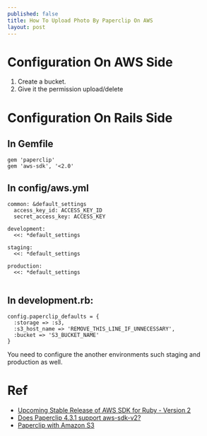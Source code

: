 ```yaml
---
published: false
title: How To Upload Photo By Paperclip On AWS
layout: post
---
```

# Configuration On AWS Side

1. Create a bucket.
2. Give it the permission upload/delete


# Configuration On Rails Side

## In Gemfile

```
gem 'paperclip'
gem 'aws-sdk', '<2.0'
```

## In config/aws.yml

```
common: &default_settings
  access_key_id: ACCESS_KEY_ID
  secret_access_key: ACCESS_KEY

development:
  <<: *default_settings

staging:
  <<: *default_settings

production:
  <<: *default_settings
  
```

## In development.rb:

```
config.paperclip_defaults = {
  :storage => :s3,
  :s3_host_name => 'REMOVE_THIS_LINE_IF_UNNECESSARY',
  :bucket => 'S3_BUCKET_NAME'
}
```

You need to configure the another environments such staging and production as well.


# Ref
- [Upcoming Stable Release of AWS SDK for Ruby - Version 2](http://ruby.awsblog.com/post/TxFKSK2QJE6RPZ/Upcoming-Stable-Release-of-AWS-SDK-for-Ruby-Version-2)
- [Does Paperclip 4.3.1 support aws-sdk-v2?](https://github.com/thoughtbot/paperclip/issues/2021#issuecomment-151563433)
- [Paperclip with Amazon S3](https://github.com/thoughtbot/paperclip/wiki/Paperclip-with-Amazon-S3)